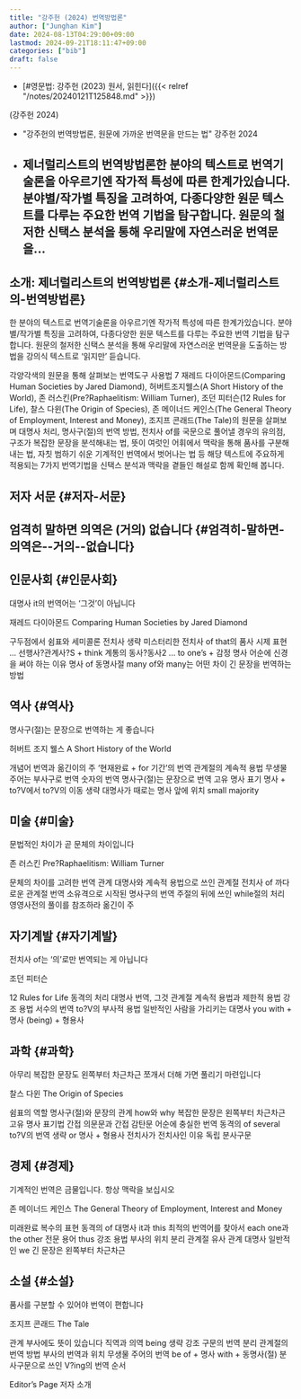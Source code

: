 ```yaml
---
title: "강주헌 (2024) 번역방법론"
author: ["Junghan Kim"]
date: 2024-08-13T04:29:00+09:00
lastmod: 2024-09-21T18:11:47+09:00
categories: ["bib"]
draft: false
---
```


-   [#영문법: 강주헌 (2023) 원서, 읽힌다]({{< relref "/notes/20240121T125848.md" >}})

(강주헌 2024)

-   "강주헌의 번역방법론, 원문에 가까운 번역문을 만드는 법" 강주헌 2024
-   제너럴리스트의 번역방법론한 분야의 텍스트로 번역기술론을 아우르기엔 작가적 특성에 따른 한계가있습니다. 분야별/작가별 특징을 고려하여, 다종다양한 원문 텍스트를 다루는 주요한 번역 기법을 탐구합니다. 원문의 철저한 신택스 분석을 통해 우리말에 자연스러운 번역문을...
    -


## 소개: 제너럴리스트의 번역방법론 {#소개-제너럴리스트의-번역방법론}

한 분야의 텍스트로 번역기술론을 아우르기엔 작가적 특성에 따른 한계가있습니다. 분야별/작가별 특징을 고려하여, 다종다양한 원문 텍스트를 다루는 주요한 번역 기법을 탐구합니다. 원문의 철저한 신택스 분석을 통해 우리말에 자연스러운 번역문을 도출하는 방법을 강의식 텍스트로 ‘읽지만’ 듣습니다.

각양각색의 원문을 통해 살펴보는 번역도구 사용법 7 재레드 다이아몬드(Comparing Human Societies by Jared Diamond), 허버트조지웰스(A Short History of the World), 존 러스킨(Pre?Raphaelitism: William Turner), 조던 피터슨(12 Rules for Life), 찰스 다윈(The Origin of Species), 존 메이너드 케인스(The General Theory of Employment, Interest and Money), 조지프 콘래드(The Tale)의 원문을 살펴보며 대명사 처리, 명사구(절)의 번역 방법, 전치사 of를 국문으로 풀어낼 경우의 유의점, 구조가 복잡한 문장을 분석해내는 법, 뜻이 여럿인 어휘에서 맥락을 통해 품사를 구분해내는 법, 자칫 범하기 쉬운 기계적인 번역에서 벗어나는 법 등 해당 텍스트에 주요하게 적용되는 7가지 번역기법을 신택스 분석과 맥락을 곁들인 해설로 함께 확인해 봅니다.


## 저자 서문 {#저자-서문}


## 엄격히 말하면 의역은 (거의) 없습니다 {#엄격히-말하면-의역은--거의--없습니다}


## 인문사회 {#인문사회}

대명사 it의 번역어는 ‘그것’이 아닙니다

재레드 다이아몬드 Comparing Human Societies by Jared Diamond

구두점에서 쉼표와 세미콜론 전치사 생략 미스터리한 전치사 of that의 품사 시제 표현 ... 선행사?관계사?S + think 계통의 동사?동사2 ... to one’s + 감정 명사 어순에 신경을 써야 하는 이유 명사 of 동명사절 many of와 many는 어떤 차이 긴 문장을 번역하는 방법


## 역사 {#역사}

명사구(절)는 문장으로 번역하는 게 좋습니다

허버트 조지 웰스 A Short History of the World

개념어 번역과 옮긴이의 주 ‘현재완료 + for 기간’의 번역 관계절의 계속적 용법 무생물 주어는 부사구로 번역 숫자의 번역 명사구(절)는 문장으로 번역 고유 명사 표기 명사 + to?V에서 to?V의 이동 생략 대명사가 때로는 명사 앞에 위치 small majority


## 미술 {#미술}

문법적인 차이가 곧 문체의 차이입니다

존 러스킨 Pre?Raphaelitism: William Turner

문체의 차이를 고려한 번역 관계 대명사와 계속적 용법으로 쓰인 관계절 전치사 of 까다로운 관계절 번역 소유격으로 시작된 명사구의 번역 주절의 뒤에 쓰인 while절의 처리 영영사전의 풀이를 참조하라 옮긴이 주


## 자기계발 {#자기계발}

전치사 of는 ‘의’로만 번역되는 게 아닙니다

조던 피터슨

12 Rules for Life 동격의 처리 대명사 번역, 그것 관계절 계속적 용법과 제한적 용법 강조 용법 서수의 번역 to?V의 부사적 용법 일반적인 사람을 가리키는 대명사 you with + 명사 (being) + 형용사


## 과학 {#과학}

아무리 복잡한 문장도 왼쪽부터 차근차근 쪼개서 더해 가면 풀리기 마련입니다

찰스 다윈 The Origin of Species

쉼표의 역할 명사구(절)와 문장의 관계 how와 why 복잡한 문장은 왼쪽부터 차근차근 고유 명사 표기법 간접 의문문과 간접 감탄문 어순에 충실한 번역 동격의 of several to?V의 번역 생략 or 명사 + 형용사 전치사가 전치사인 이유 독립 분사구문


## 경제 {#경제}

기계적인 번역은 금물입니다. 항상 맥락을 보십시오

존 메이너드 케인스 The General Theory of Employment, Interest and Money

미래완료 복수의 표현 동격의 of 대명사 it과 this 최적의 번역어를 찾아서 each one과 the other 전문 용어 thus 강조 용법 부사의 위치 분리 관계절 유사 관계 대명사 일반적인 we 긴 문장은 왼쪽부터 차근차근


## 소설 {#소설}

품사를 구분할 수 있어야 번역이 편합니다

조지프 콘래드 The Tale

관계 부사에도 뜻이 있습니다 직역과 의역 being 생략 강조 구문의 번역 분리 관계절의 번역 방법 부사의 번역과 위치 무생물 주어의 번역 be of + 명사 with + 동명사(절) 분사구문으로 쓰인 V?ing의 번역 순서

Editor’s Page 저자 소개
